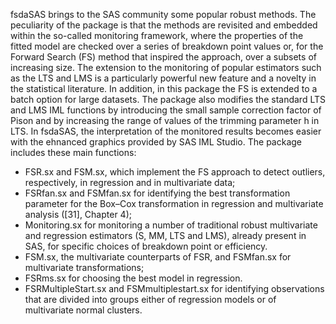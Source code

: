 fsdaSAS brings to the SAS community some popular robust methods. The peculiarity of the package is that the methods are revisited and embedded within the so-called monitoring framework, where the properties of the fitted model are checked over a series of breakdown point values or, for the Forward Search (FS) method that inspired the approach, over a subsets of increasing size. The extension to the monitoring of popular estimators such as the LTS and LMS is a particularly powerful new feature and a novelty in the statistical literature. In addition, in this package the FS is extended to a batch option for large datasets. The package also modifies the standard LTS and LMS IML functions by introducing the small sample correction factor of Pison and by increasing the range of values of the trimming parameter h in LTS. In fsdaSAS, the interpretation of the monitored results becomes easier with the ehnanced graphics provided by SAS IML Studio. The package includes these main functions:
- FSR.sx and FSM.sx, which implement the FS approach to detect outliers, respectively, in regression and in multivariate data;
- FSRfan.sx and FSMfan.sx for identifying the best transformation parameter for the Box–Cox transformation in regression and multivariate analysis ([31], Chapter 4);
- Monitoring.sx for monitoring a number of traditional robust multivariate and regression estimators (S, MM, LTS and LMS), already present in SAS, for specific choices of breakdown point or efficiency. 
- FSM.sx, the multivariate counterparts of FSR, and FSMfan.sx for multivariate transformations;
- FSRms.sx for choosing the best model in regression. 
- FSRMultipleStart.sx and FSMmultiplestart.sx for identifying observations that are divided into groups either of regression models or of multivariate normal clusters.

